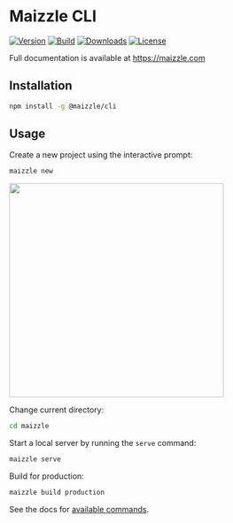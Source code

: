 # Maizzle CLI

[![Version][npm-version-shield]][npm]
[![Build][github-ci-shield]][github-ci]
[![Downloads][npm-stats-shield]][npm]
[![License][license-shield]][license]

Full documentation is available at https://maizzle.com

## Installation

```sh
npm install -g @maizzle/cli
```

## Usage

Create a new project using the interactive prompt:

```sh
maizzle new
```

<img src="https://github.com/maizzle/cli/blob/master/preview.gif?raw=true" width="387">

Change current directory:

```sh
cd maizzle
```

Start a local server by running the `serve` command:

```sh
maizzle serve
```

Build for production:

```sh
maizzle build production
```

See the docs for [available commands](https://maizzle.com/docs/commands/).

[npm]: https://www.npmjs.com/package/@maizzle/cli
[npm-version-shield]: https://img.shields.io/npm/v/@maizzle/cli.svg?style=flat-square
[npm-stats-shield]: https://img.shields.io/npm/dt/@maizzle/cli.svg?style=flat-square&color=6875f5
[github-ci]: https://github.com/maizzle/cli/actions
[github-ci-shield]: https://img.shields.io/github/workflow/status/maizzle/cli/Node.js%20CI?style=flat-square
[license]: ./LICENSE
[license-shield]: https://img.shields.io/npm/l/@maizzle/cli.svg?style=flat-square&color=0e9f6e
